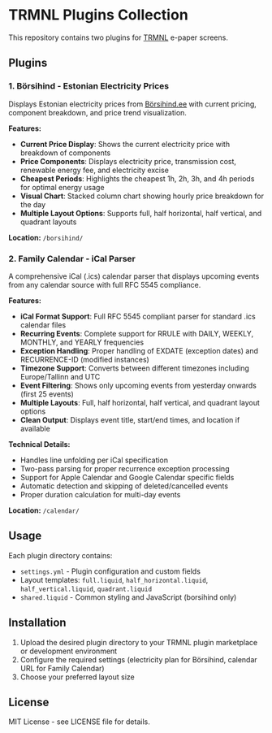 # TRMNL Plugins Collection

This repository contains two plugins for [TRMNL](https://usetrmnl.com) e-paper screens.

## Plugins

### 1. Börsihind - Estonian Electricity Prices

Displays Estonian electricity prices from [Börsihind.ee](https://börsihind.ee) with current pricing, component breakdown, and price trend visualization.

**Features:**
- **Current Price Display**: Shows the current electricity price with breakdown of components
- **Price Components**: Displays electricity price, transmission cost, renewable energy fee, and electricity excise
- **Cheapest Periods**: Highlights the cheapest 1h, 2h, 3h, and 4h periods for optimal energy usage
- **Visual Chart**: Stacked column chart showing hourly price breakdown for the day
- **Multiple Layout Options**: Supports full, half horizontal, half vertical, and quadrant layouts

**Location:** `/borsihind/`

### 2. Family Calendar - iCal Parser

A comprehensive iCal (.ics) calendar parser that displays upcoming events from any calendar source with full RFC 5545 compliance.

**Features:**
- **iCal Format Support**: Full RFC 5545 compliant parser for standard .ics calendar files
- **Recurring Events**: Complete support for RRULE with DAILY, WEEKLY, MONTHLY, and YEARLY frequencies
- **Exception Handling**: Proper handling of EXDATE (exception dates) and RECURRENCE-ID (modified instances)
- **Timezone Support**: Converts between different timezones including Europe/Tallinn and UTC
- **Event Filtering**: Shows only upcoming events from yesterday onwards (first 25 events)
- **Multiple Layouts**: Full, half horizontal, half vertical, and quadrant layout options
- **Clean Output**: Displays event title, start/end times, and location if available

**Technical Details:**
- Handles line unfolding per iCal specification
- Two-pass parsing for proper recurrence exception processing  
- Support for Apple Calendar and Google Calendar specific fields
- Automatic detection and skipping of deleted/cancelled events
- Proper duration calculation for multi-day events

**Location:** `/calendar/`

## Usage

Each plugin directory contains:
- `settings.yml` - Plugin configuration and custom fields
- Layout templates: `full.liquid`, `half_horizontal.liquid`, `half_vertical.liquid`, `quadrant.liquid`
- `shared.liquid` - Common styling and JavaScript (borsihind only)

## Installation

1. Upload the desired plugin directory to your TRMNL plugin marketplace or development environment
2. Configure the required settings (electricity plan for Börsihind, calendar URL for Family Calendar)
3. Choose your preferred layout size

## License

MIT License - see LICENSE file for details.
